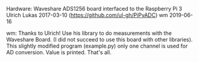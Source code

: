 Hardware: Waveshare ADS1256 board interfaced to the Raspberry Pi 3
Ulrich Lukas 2017-03-10  (https://github.com/ul-gh/PiPyADC)
wm           2019-06-16

wm: Thanks to Ulrich!
Use his library to do measurements with the Waveshare Board.
(I did not succeed to use this board with other libraries).
This slightly modified program (example.py) only one channel is used for AD conversion.
Value is printed. That's all.